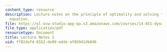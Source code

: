 ```yaml
---
content_type: resource
description: Lecture notes on the principle of optimality and solving the functional
  equation.
file: https://ol-ocw-studio-app-qa.s3.amazonaws.com/courses/14-451-dynamic-optimization-methods-with-applications-fall-2009/ff82dafd0152de90eddeaf85941db846_MIT14_451F09_lec02.pdf
file_type: application/pdf
resourcetype: Document
title: Lecture Notes 2
uid: ff82dafd-0152-de90-edde-af85941db846
---
```

